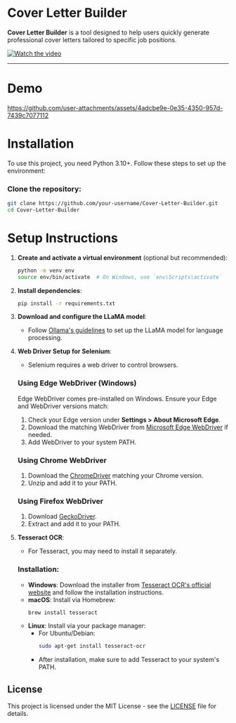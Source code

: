 # Cover Letter Builder

**Cover Letter Builder** is a tool designed to help users quickly generate professional cover letters tailored to specific job positions.

[![Watch the video](https://img.youtube.com/vi/HvSreeG3ekM/0.jpg)](https://www.youtube.com/watch?v=HvSreeG3ekM)

---

# Demo


https://github.com/user-attachments/assets/4adcbe9e-0e35-4350-957d-7439c7077112
# Installation

To use this project, you need Python 3.10+. Follow these steps to set up the environment:

### Clone the repository:

```bash
git clone https://github.com/your-username/Cover-Letter-Builder.git
cd Cover-Letter-Builder
```

# Setup Instructions

1. **Create and activate a virtual environment** (optional but recommended):

    ```bash
    python -m venv env
    source env/bin/activate  # On Windows, use `env\Scripts\activate`
    ```

2. **Install dependencies**:

    ```bash
    pip install -r requirements.txt
    ```

3. **Download and configure the LLaMA model**:
   - Follow [Ollama's guidelines](https://ollama.com/) to set up the LLaMA model for language processing.

4. **Web Driver Setup for Selenium**:
   - Selenium requires a web driver to control browsers.

   ### Using Edge WebDriver (Windows)
   Edge WebDriver comes pre-installed on Windows. Ensure your Edge and WebDriver versions match:
   1. Check your Edge version under **Settings > About Microsoft Edge**.
   2. Download the matching WebDriver from [Microsoft Edge WebDriver](https://developer.microsoft.com/en-us/microsoft-edge/tools/webdriver/) if needed.
   3. Add WebDriver to your system PATH.

   ### Using Chrome WebDriver
   1. Download the [ChromeDriver](https://sites.google.com/chromium.org/driver/) matching your Chrome version.
   2. Unzip and add it to your PATH.

   ### Using Firefox WebDriver
   1. Download [GeckoDriver](https://github.com/mozilla/geckodriver/releases).
   2. Extract and add it to your PATH.

5. **Tesseract OCR**:
   - For Tesseract, you may need to install it separately.

   ### Installation:
   - **Windows**: Download the installer from [Tesseract OCR's official website](https://github.com/tesseract-ocr/tesseract) and follow the installation instructions.
   - **macOS**: Install via Homebrew:
     ```bash
     brew install tesseract
     ```
   - **Linux**: Install via your package manager:
     - For Ubuntu/Debian:
       ```bash
       sudo apt-get install tesseract-ocr
       ```
     - After installation, make sure to add Tesseract to your system's PATH.
    
## License

This project is licensed under the MIT License - see the [LICENSE](LICENSE) file for details.



